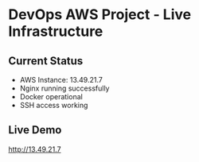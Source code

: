﻿# DevOps AWS Project - Live Infrastructure

## Current Status
- AWS Instance: 13.49.21.7
- Nginx running successfully
- Docker operational
- SSH access working

## Live Demo
http://13.49.21.7
